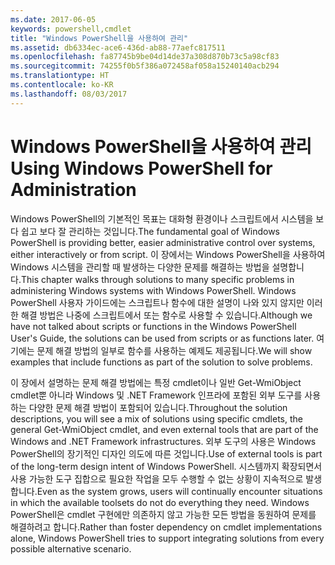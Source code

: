 ```yaml
---
ms.date: 2017-06-05
keywords: powershell,cmdlet
title: "Windows PowerShell을 사용하여 관리"
ms.assetid: db6334ec-ace6-436d-ab88-77aefc817511
ms.openlocfilehash: fa87745b9be04d14de37a308d870b73c5a98cf83
ms.sourcegitcommit: 74255f0b5f386a072458af058a15240140acb294
ms.translationtype: HT
ms.contentlocale: ko-KR
ms.lasthandoff: 08/03/2017
---
```

# <a name="using-windows-powershell-for-administration"></a><span data-ttu-id="cdace-103">Windows PowerShell을 사용하여 관리</span><span class="sxs-lookup"><span data-stu-id="cdace-103">Using Windows PowerShell for Administration</span></span>
<span data-ttu-id="cdace-104">Windows PowerShell의 기본적인 목표는 대화형 환경이나 스크립트에서 시스템을 보다 쉽고 보다 잘 관리하는 것입니다.</span><span class="sxs-lookup"><span data-stu-id="cdace-104">The fundamental goal of Windows PowerShell is providing better, easier administrative control over systems, either interactively or from script.</span></span> <span data-ttu-id="cdace-105">이 장에서는 Windows PowerShell을 사용하여 Windows 시스템을 관리할 때 발생하는 다양한 문제를 해결하는 방법을 설명합니다.</span><span class="sxs-lookup"><span data-stu-id="cdace-105">This chapter walks through solutions to many specific problems in administering Windows systems with Windows PowerShell.</span></span> <span data-ttu-id="cdace-106">Windows PowerShell 사용자 가이드에는 스크립트나 함수에 대한 설명이 나와 있지 않지만 이러한 해결 방법은 나중에 스크립트에서 또는 함수로 사용할 수 있습니다.</span><span class="sxs-lookup"><span data-stu-id="cdace-106">Although we have not talked about scripts or functions in the Windows PowerShell User's Guide, the solutions can be used from scripts or as functions later.</span></span> <span data-ttu-id="cdace-107">여기에는 문제 해결 방법의 일부로 함수를 사용하는 예제도 제공됩니다.</span><span class="sxs-lookup"><span data-stu-id="cdace-107">We will show examples that include functions as part of the solution to solve problems.</span></span>

<span data-ttu-id="cdace-108">이 장에서 설명하는 문제 해결 방법에는 특정 cmdlet이나 일반 Get-WmiObject cmdlet뿐 아니라 Windows 및 .NET Framework 인프라에 포함된 외부 도구를 사용하는 다양한 문제 해결 방법이 포함되어 있습니다.</span><span class="sxs-lookup"><span data-stu-id="cdace-108">Throughout the solution descriptions, you will see a mix of solutions using specific cmdlets, the general Get-WmiObject cmdlet, and even external tools that are part of the Windows and .NET Framework infrastructures.</span></span> <span data-ttu-id="cdace-109">외부 도구의 사용은 Windows PowerShell의 장기적인 디자인 의도에 따른 것입니다.</span><span class="sxs-lookup"><span data-stu-id="cdace-109">Use of external tools is part of the long-term design intent of Windows PowerShell.</span></span> <span data-ttu-id="cdace-110">시스템까지 확장되면서 사용 가능한 도구 집합으로 필요한 작업을 모두 수행할 수 없는 상황이 지속적으로 발생합니다.</span><span class="sxs-lookup"><span data-stu-id="cdace-110">Even as the system grows, users will continually encounter situations in which the available toolsets do not do everything they need.</span></span> <span data-ttu-id="cdace-111">Windows PowerShell은 cmdlet 구현에만 의존하지 않고 가능한 모든 방법을 동원하여 문제를 해결하려고 합니다.</span><span class="sxs-lookup"><span data-stu-id="cdace-111">Rather than foster dependency on cmdlet implementations alone, Windows PowerShell tries to support integrating solutions from every possible alternative scenario.</span></span>

